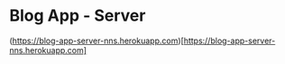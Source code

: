 # Blog App - Server

(https://blog-app-server-nns.herokuapp.com)[https://blog-app-server-nns.herokuapp.com]
